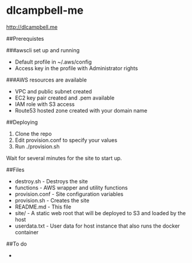 # dlcampbell-me
http://dlcampbell.me

##Prerequistes

###awscli set up and running 
* Default profile in ~/.aws/config
* Access key in the profile with Administrator rights

###AWS resources are available
* VPC and public subnet created
* EC2 key pair created and .pem available
* IAM role with S3 access
* Route53 hosted zone created with your domain name

##Deploying

1. Clone the repo
2. Edit provision.conf to specify your values
3. Run ./provision.sh

Wait for several minutes for the site to start up.

##Files

* destroy.sh - Destroys the site
* functions - AWS wrapper and utility functions
* provision.conf - Site configuration variables
* provision.sh - Creates the site
* README.md - This file
* site/ - A static web root that will be deployed to S3 and loaded by the host
* userdata.txt - User data for host instance that also runs the docker container

##To do

* 
